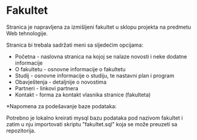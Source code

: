 # Fakultet

Stranica je napravljena za izmišljeni fakultet u sklopu projekta na predmetu Web tehnologije. 

Stranica bi trebala sadržati meni sa sljedećim opcijama:
- Početna - naslovna stranica na kojoj se nalaze novosti i neke dodatne informacije
- O fakultetu - osnovne informacije o fakultetu
- Studij - osnovne informacije o studiju, te nastavni plan i program
- Obavještenja - detaljnije o novostima
- Partneri - linkovi partnera
- Kontakt - forma za kontakt vlasnika stranice (fakulteta)



*Napomena za podešavanje baze podataka:

Potrebno je lokalno kreirati mysql bazu podataka pod nazivom fakultet i zatim u nju importovati skriptu "fakultet.sql" koja se može preuzeti sa repozitorija.
